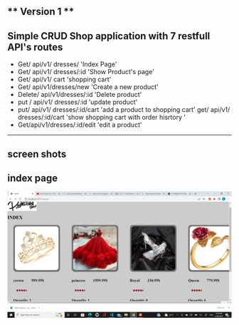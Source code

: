 ** Version 1 **
---
 Simple CRUD Shop application with 7 restfull API's routes 
---
* Get/ api/v1/ dresses/         'Index Page'
* Get/ api/v1/ dresses/:id      'Show Product's page'
* Get/ api/v1/ cart             'shopping cart'
* Get/ api/v1/dresses/new       'Create a new product'
* Delete/ api/v1/dresses/:id    'Delete product'
* put / api/v1/ dresses/:id     'update product'
* put/ api/v1/ dresses/:id/cart 'add a product to shopping cart'
  get/ api/v1/ dresses/:id/cart 'show shopping cart with order hisrtory '
* Get/api/v1/dresses/:id/edit   'edit a product'
---
screen shots
---
index page
---
![my products](images\index.png)


